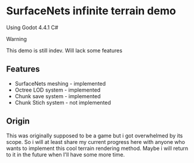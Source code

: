 # SurfaceNets infinite terrain demo
Using Godot 4.4.1 C#

> [!WARNING]
> This demo is still indev.
> Will lack some features

## Features
- SurfaceNets meshing - implemented
- Octree LOD system - implemented
- Chunk save system - implemented
- Chunk Stich system - not implemented

## Origin
This was originally supposed to be a game but i got overwhelmed by its scope.
So i will at least share my current progress here with anyone who wants to implement this cool terrain rendering method.
Maybe i will return to it in the future when I'll have some more time.
